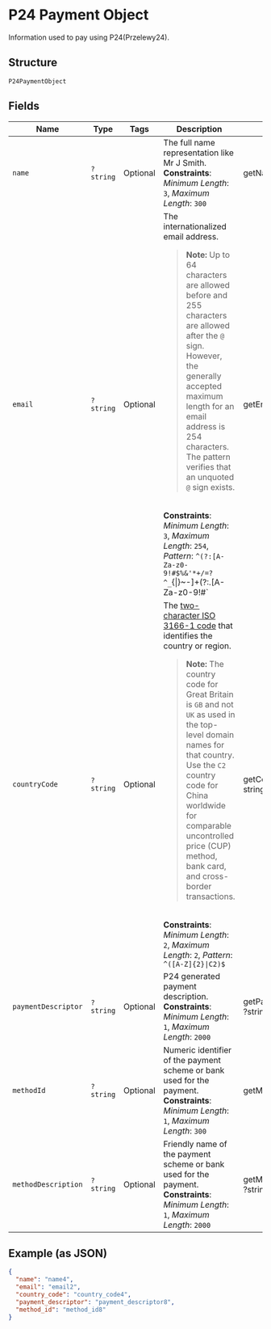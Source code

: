 
# P24 Payment Object

Information used to pay using P24(Przelewy24).

## Structure

`P24PaymentObject`

## Fields

| Name | Type | Tags | Description | Getter | Setter |
|  --- | --- | --- | --- | --- | --- |
| `name` | `?string` | Optional | The full name representation like Mr J Smith.<br>**Constraints**: *Minimum Length*: `3`, *Maximum Length*: `300` | getName(): ?string | setName(?string name): void |
| `email` | `?string` | Optional | The internationalized email address.<blockquote><strong>Note:</strong> Up to 64 characters are allowed before and 255 characters are allowed after the <code>@</code> sign. However, the generally accepted maximum length for an email address is 254 characters. The pattern verifies that an unquoted <code>@</code> sign exists.</blockquote><br>**Constraints**: *Minimum Length*: `3`, *Maximum Length*: `254`, *Pattern*: `^(?:[A-Za-z0-9!#$%&'*+/=?^_`{\|}~-]+(?:\.[A-Za-z0-9!#$%&'*+/=?^_`{\|}~-]+)*\|"(?:[\x01-\x08\x0b\x0c\x0e-\x1f\x21\x23-\x5b\x5d-\x7f]\|\\[\x01-\x09\x0b\x0c\x0e-\x7f])*")@(?:(?:[A-Za-z0-9](?:[A-Za-z0-9-]*[A-Za-z0-9])?\.)+[A-Za-z0-9](?:[A-Za-z0-9-]*[A-Za-z0-9])?\|\[(?:(?:25[0-5]\|2[0-4][0-9]\|[01]?[0-9][0-9]?)\.){3}(?:25[0-5]\|2[0-4][0-9]\|[01]?[0-9][0-9]?\|[A-Za-z0-9-]*[A-Za-z0-9]:(?:[\x01-\x08\x0b\x0c\x0e-\x1f\x21-\x5a\x53-\x7f]\|\\[\x01-\x09\x0b\x0c\x0e-\x7f])+)\])$` | getEmail(): ?string | setEmail(?string email): void |
| `countryCode` | `?string` | Optional | The [two-character ISO 3166-1 code](/api/rest/reference/country-codes/) that identifies the country or region.<blockquote><strong>Note:</strong> The country code for Great Britain is <code>GB</code> and not <code>UK</code> as used in the top-level domain names for that country. Use the `C2` country code for China worldwide for comparable uncontrolled price (CUP) method, bank card, and cross-border transactions.</blockquote><br>**Constraints**: *Minimum Length*: `2`, *Maximum Length*: `2`, *Pattern*: `^([A-Z]{2}\|C2)$` | getCountryCode(): ?string | setCountryCode(?string countryCode): void |
| `paymentDescriptor` | `?string` | Optional | P24 generated payment description.<br>**Constraints**: *Minimum Length*: `1`, *Maximum Length*: `2000` | getPaymentDescriptor(): ?string | setPaymentDescriptor(?string paymentDescriptor): void |
| `methodId` | `?string` | Optional | Numeric identifier of the payment scheme or bank used for the payment.<br>**Constraints**: *Minimum Length*: `1`, *Maximum Length*: `300` | getMethodId(): ?string | setMethodId(?string methodId): void |
| `methodDescription` | `?string` | Optional | Friendly name of the payment scheme or bank used for the payment.<br>**Constraints**: *Minimum Length*: `1`, *Maximum Length*: `2000` | getMethodDescription(): ?string | setMethodDescription(?string methodDescription): void |

## Example (as JSON)

```json
{
  "name": "name4",
  "email": "email2",
  "country_code": "country_code4",
  "payment_descriptor": "payment_descriptor8",
  "method_id": "method_id8"
}
```

